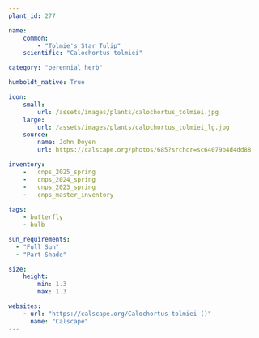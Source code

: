 ```yaml
---
plant_id: 277

name: 
    common:  
        - "Tolmie's Star Tulip"    
    scientific: "Calochortus tolmiei"  

category: "perennial herb"

humboldt_native: True

icon: 
    small: 
        url: /assets/images/plants/calochortus_tolmiei.jpg 
    large: 
        url: /assets/images/plants/calochortus_tolmiei_lg.jpg 
    source: 
        name: John Doyen 
        url: https://calscape.org/photos/685?srchcr=sc64079b4d4dd88 

inventory: 
    -   cnps_2025_spring
    -   cnps_2024_spring
    -   cnps_2023_spring
    -   cnps_master_inventory
        
tags: 
    - butterfly
    - bulb

sun_requirements:
  - "Full Sun"
  - "Part Shade"

size:
    height: 
        min: 1.3
        max: 1.3

websites:
    - url: "https://calscape.org/Calochortus-tolmiei-()"
      name: "Calscape"
---
```


